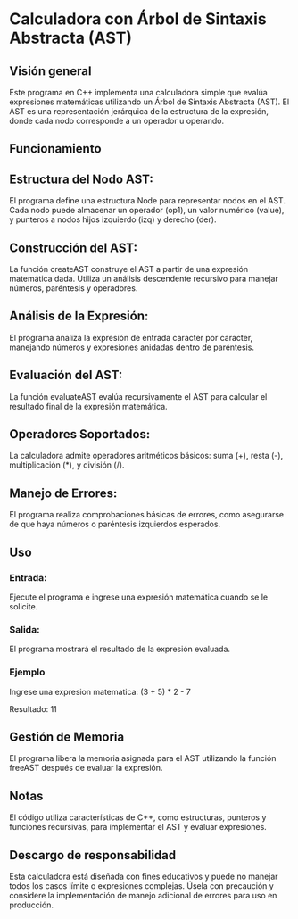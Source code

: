 # Calculadora con Árbol de Sintaxis Abstracta (AST)

## Visión general
Este programa en C++ implementa una calculadora simple que evalúa expresiones matemáticas utilizando un Árbol de Sintaxis Abstracta (AST). El AST es una representación jerárquica de la estructura de la expresión, donde cada nodo corresponde a un operador u operando.

## Funcionamiento

## Estructura del Nodo AST:
El programa define una estructura Node para representar nodos en el AST. Cada nodo puede almacenar un operador (op1), un valor numérico (value), y punteros a nodos hijos izquierdo (izq) y derecho (der).

## Construcción del AST:
La función createAST construye el AST a partir de una expresión matemática dada. Utiliza un análisis descendente recursivo para manejar números, paréntesis y operadores.

## Análisis de la Expresión:
El programa analiza la expresión de entrada caracter por caracter, manejando números y expresiones anidadas dentro de paréntesis.

## Evaluación del AST:
La función evaluateAST evalúa recursivamente el AST para calcular el resultado final de la expresión matemática.

## Operadores Soportados:
La calculadora admite operadores aritméticos básicos: suma (+), resta (-), multiplicación (*), y división (/).

## Manejo de Errores:
El programa realiza comprobaciones básicas de errores, como asegurarse de que haya números o paréntesis izquierdos esperados.

## Uso

### Entrada:
Ejecute el programa e ingrese una expresión matemática cuando se le solicite.

### Salida:
El programa mostrará el resultado de la expresión evaluada.

### Ejemplo
Ingrese una expresion matematica: (3 + 5) * 2 - 7

Resultado: 11

## Gestión de Memoria
El programa libera la memoria asignada para el AST utilizando la función freeAST después de evaluar la expresión.

## Notas
El código utiliza características de C++, como estructuras, punteros y funciones recursivas, para implementar el AST y evaluar expresiones.

## Descargo de responsabilidad
Esta calculadora está diseñada con fines educativos y puede no manejar todos los casos límite o expresiones complejas. Úsela con precaución y considere la implementación de manejo adicional de errores para uso en producción.
